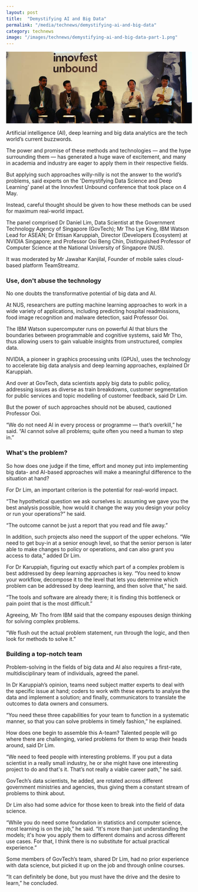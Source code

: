 ```yaml
---
layout: post
title:  "Demystifying AI and Big Data"
permalink: "/media/technews/demystifying-ai-and-big-data"
category: technews
image: "/images/technews/demystifying-ai-and-big-data-part-1.png"
---
```


![demystifying AI and big data](/images/technews/demystifying-ai-and-big-data-part-1.png)

Artificial intelligence (AI), deep learning and big data analytics are the tech world’s current buzzwords.

The power and promise of these methods and technologies — and the hype surrounding them — has generated a huge wave of excitement, and many in academia and industry are eager to apply them in their respective fields.

But applying such approaches willy-nilly is not the answer to the world’s problems, said experts on the 'Demystifying Data Science and Deep Learning' panel at the Innovfest Unbound conference that took place on 4 May.

Instead, careful thought should be given to how these methods can be used for maximum real-world impact.

The panel comprised Dr Daniel Lim, Data Scientist at the Government Technology Agency of Singapore (GovTech); Mr Tho Lye King, IBM Watson Lead for ASEAN; Dr Ettisan Karuppiah, Director (Developers Ecosystem) at NVIDIA Singapore; and Professor Ooi Beng Chin, Distinguished Professor of Computer Science at the National University of Singapore (NUS).

It was moderated by Mr Jawahar Kanjilal, Founder of mobile sales cloud-based platform TeamStreamz.

### **Use, don't abuse the technology**

No one doubts the transformative potential of big data and AI.

At NUS, researchers are putting machine learning approaches to work in a wide variety of applications, including predicting hospital readmissions, food image recognition and malware detection, said Professor Ooi.

The IBM Watson supercomputer runs on powerful AI that blurs the boundaries between programmable and cognitive systems, said Mr Tho, thus allowing users to gain valuable insights from unstructured, complex data.

NVIDIA, a pioneer in graphics processing units (GPUs), uses the technology to accelerate big data analysis and deep learning approaches, explained Dr Karuppiah.

And over at GovTech, data scientists apply big data to public policy, addressing issues as diverse as train breakdowns, customer segmentation for public services and topic modelling of customer feedback, said Dr Lim.

But the power of such approaches should not be abused, cautioned Professor Ooi.

“We do not need AI in every process or programme — that’s overkill,” he said. “AI cannot solve all problems; quite often you need a human to step in.”

### **What's the problem?**
So how does one judge if the time, effort and money put into implementing big data- and AI-based approaches will make a meaningful difference to the situation at hand?

For Dr Lim, an important criterion is the potential for real-world impact.

“The hypothetical question we ask ourselves is: assuming we gave you the best analysis possible, how would it change the way you design your policy or run your operations?” he said.

“The outcome cannot be just a report that you read and file away.”

In addition, such projects also need the support of the upper echelons. “We need to get buy-in at a senior enough level, so that the senior person is later able to make changes to policy or operations, and can also grant you access to data,” added Dr Lim.

For Dr Karuppiah, figuring out exactly which part of a complex problem is best addressed by deep learning approaches is key. “You need to know your workflow, decompose it to the level that lets you determine which problem can be addressed by deep learning, and then solve that,” he said.

“The tools and software are already there; it is finding this bottleneck or pain point that is the most difficult.”

Agreeing, Mr Tho from IBM said that the company espouses design thinking for solving complex problems.

“We flush out the actual problem statement, run through the logic, and then look for methods to solve it.”

### **Building a top-notch team**
Problem-solving in the fields of big data and AI also requires a first-rate, multidisciplinary team of individuals, agreed the panel.

In Dr Karuppiah’s opinion, teams need subject matter experts to deal with the specific issue at hand; coders to work with these experts to analyse the data and implement a solution; and finally, communicators to translate the outcomes to data owners and consumers.

“You need these three capabilities for your team to function in a systematic manner, so that you can solve problems in timely fashion,” he explained.

How does one begin to assemble this A-team? Talented people will go where there are challenging, varied problems for them to wrap their heads around, said Dr Lim.

“We need to feed people with interesting problems. If you put a data scientist in a really small industry, he or she might have one interesting project to do and that's it. That’s not really a viable career path,” he said.

GovTech’s data scientists, he added, are rotated across different government ministries and agencies, thus giving them a constant stream of problems to think about.

Dr Lim also had some advice for those keen to break into the field of data science.

“While you do need some foundation in statistics and computer science, most learning is on the job,” he said. “It's more than just understanding the models; it's how you apply them to different domains and across different use cases. For that, I think there is no substitute for actual practical experience.”

Some members of GovTech’s team, shared Dr Lim, had no prior experience with data science, but picked it up on the job and through online courses.

“It can definitely be done, but you must have the drive and the desire to learn,” he concluded.
